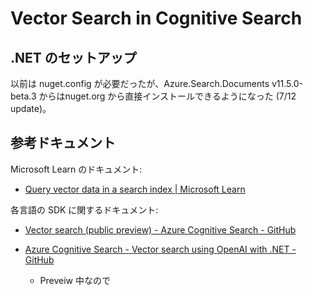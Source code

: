 # Vector Search in Cognitive Search


## .NET のセットアップ

以前は nuget.config が必要だったが、Azure.Search.Documents v11.5.0-beta.3 からはnuget.org から直接インストールできるようになった (7/12 update)。


## 参考ドキュメント

Microsoft Learn のドキュメント:

- [Query vector data in a search index | Microsoft Learn](https://learn.microsoft.com/en-us/azure/search/vector-search-how-to-query)


各言語の SDK に関するドキュメント:

- [Vector search (public preview) - Azure Cognitive Search - GitHub](https://github.com/Azure/cognitive-search-vector-pr/blob/main/README.md)

- [Azure Cognitive Search - Vector search using OpenAI with .NET - GitHub](https://github.com/Azure/cognitive-search-vector-pr/blob/main/demo-dotnet/readme.md)
  - Preveiw 中なので
